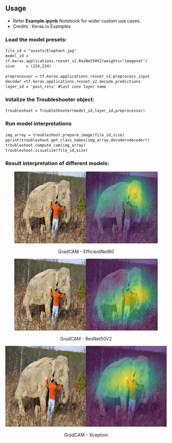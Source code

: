 ## Usage
* Refer **Example.ipynb** Notebook for wider custom use cases.
* Credits : Keras.io Examples

### Load the model presets:
```
file_id = "assets/Elephant.jpg"
model_id = tf.keras.applications.resnet_v2.ResNet50V2(weights="imagenet")
size     = (224,224)

preprocessor = tf.keras.applications.resnet_v2.preprocess_input
decoder =tf.keras.applications.resnet_v2.decode_predictions
layer_id = 'post_relu' #last conv layer name
```
### Initalize the Troubleshooter object:
```
troubleshoot = TroubleShooter(model_id,layer_id,preprocessor)
```

### Run model interpretations
```
img_array = troubleshoot.prepare_image(file_id,size)
pprint(troubleshoot.get_class_names(img_array,decoder=decoder))
troubleshoot.compute_cam(img_array)
troubleshoot.visualize(file_id,size)
```

### Result interpretation of different models:
<p align = "center">
<img src = "https://github.com/anish9/Deep-Learning-Notes/blob/main/gradcam_tool/assets/resulteff.jpg">
</p>
<p align = "center">
GradCAM - EfficientNetB0
</p>

<p align = "center">
<img src = "https://github.com/anish9/Deep-Learning-Notes/blob/main/gradcam_tool/assets/resultresnet.jpg">
</p>
<p align = "center">
GradCAM - ResNet50V2
</p>

<p align = "center">
<img src = "https://github.com/anish9/Deep-Learning-Notes/blob/main/gradcam_tool/assets/resultxcep.jpg">
</p>
<p align = "center">
GradCAM - Xception
</p>

